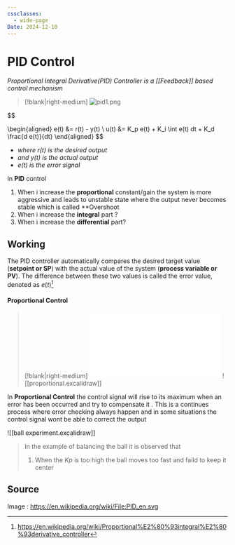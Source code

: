 ```yaml
---
cssclasses:
  - wide-page
Date: 2024-12-10
---
```


# PID Control 

*Proportional Integral Derivative(PID) Controller is a [[Feedback]] based control mechanism*

>[!blank|right-medium]
>![pid1.png](pid1.png)

$$

\begin{aligned}
    e(t) &= r(t) - y(t) \\
    u(t) &= K_p e(t) + K_i \int e(t) dt + K_d \frac{d e(t)}{dt}
\end{aligned}
$$
- *where $r(t)$ is the desired output*
- *and $y(t)$ is the actual output*
- *$e(t)$ is the error signal*

In **PID** control 

1. When i increase the **proportional** constant/gain the system is more aggressive and leads to unstable state where the output never becomes stable which is called **Overshoot
2. When i increase the **integral** part ?
3. When i increase the **differential** part?

## Working


The PID controller automatically compares the desired target value (**setpoint or SP**) with the actual value of the system (**process variable or PV**). The difference between these two values is called the error value, denoted as $e(t)$[^1]

[^1]:https://en.wikipedia.org/wiki/Proportional%E2%80%93integral%E2%80%93derivative_controller

#### Proportional Control
>[!blank|right-medium]
>![](proportional%20Control.excalidraw.md)
![[proportional.excalidraw]]

In **Proportional Control** the control signal will rise to its maximum when an error has been occurred and try to compensate it . This is a continues process where error checking always happen and in some situations the control signal wont be able to correct the output 



![[ball experiment.excalidraw]]

> In the example of balancing the ball it is observed that 
> 1. When the $Kp$ is too high the ball moves too fast and faild to keep it center 
  
## Source 
Image : https://en.wikipedia.org/wiki/File:PID_en.svg




